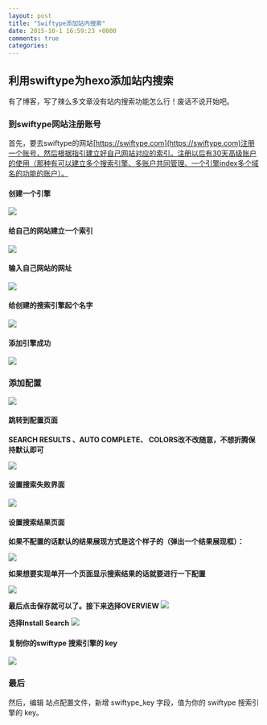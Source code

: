 ```yaml
---
layout: post
title: "Swiftype添加站内搜索"
date: 2015-10-1 16:59:23 +0800
comments: true
categories: 
---
```


## 利用swiftype为hexo添加站内搜索

有了博客，写了辣么多文章没有站内搜索功能怎么行！废话不说开始吧。

### 到swiftype网站注册账号

首先，要去swiftype的网站[https://swiftype.com](https://swiftype.com)注册一个账号，然后根据指引建立好自己网站对应的索引。注册以后有30天高级账户的使用（那种有可以建立多个搜索引擎、多账户共同管理、一个引擎index多个域名的功能的账户）。

<!--more-->

#### 创建一个引擎
![](http://i5.tietuku.com/ac4a8c51a6325812.png)

#### 给自己的网站建立一个索引
![](http://www.jerryfu.net/img/search-engine-for-hexo-with-swiftype-v2/2.jpg)

#### 输入自己网站的网址
![](http://i5.tietuku.com/aa499a1200b4e7ac.png)

#### 给创建的搜索引擎起个名字
![](http://i5.tietuku.com/a29b2d4d88f6c370.png)

#### 添加引擎成功
![](http://i12.tietuku.com/5243bceb97eba65a.png)

### 添加配置

![](http://www.jerryfu.net/img/search-engine-for-hexo-with-swiftype-v2/9.jpg)

#### 跳转到配置页面

**SEARCH RESULTS 、AUTO COMPLETE、 COLORS改不改随意，不想折腾保持默认即可**

![](http://i12.tietuku.com/795de0220d9b2bf8.png)


#### 设置搜索失败界面
![](http://i12.tietuku.com/36b26daa6290f980.png)

#### 设置搜索结果页面

**如果不配置的话默认的结果展现方式是这个样子的（弹出一个结果展现框）：**

![](http://www.jerryfu.net/img/search-engine-for-hexo-with-swiftype-v2/14.jpg)

**如果想要实现单开一个页面显示搜索结果的话就要进行一下配置**

![](http://i12.tietuku.com/d17740d0b30177a3.png)

**最后点击保存就可以了。接下来选择OVERVIEW**
![](http://i12.tietuku.com/c7a13a10340eb487.png)

**选择Install Search**
![](http://i12.tietuku.com/8532254cdff8371a.png)

#### 复制你的swiftype 搜索引擎的 key

![](http://i5.tietuku.com/f54d8f83f2625c6f.png)

### 最后

然后，编辑 站点配置文件，新增 swiftype_key 字段，值为你的 swiftype 搜索引擎的 key。
